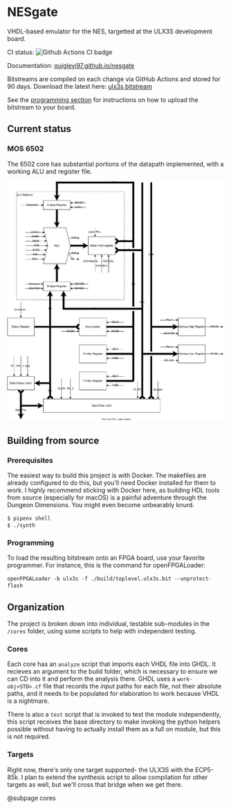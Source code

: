 # NESgate

VHDL-based emulator for the NES, targetted at the ULX3S development board.

CI status: ![Github Actions CI badge](https://github.com/quigleyj97/nesgate/actions/workflows/synthesize.yml/badge.svg)

Documentation: [quigleyj97.github.io/nesgate](https://quigleyj97.github.io/nesgate/md_README.html)

Bitstreams are compiled on each change via GitHub Actions and stored for 90 days. Download the latest here: [ulx3s bitstream](https://nightly.link/quigleyj97/nesgate/workflows/synthesize/main?preview)

See the [programming section](#HProgramming) for instructions on how to upload the bitstream to your board.

## Current status

### MOS 6502

The 6502 core has substantial portions of the datapath implemented, with a working
ALU and register file.

![Diagram of currently implemented components](./images/implemented.drawio.svg)

## Building from source

### Prerequisites

The easiest way to build this project is with Docker. The makefiles are
already configured to do this, but you'll need Docker installed for them to
work. I highly recommend sticking with Docker here, as building HDL tools from
source (especially for macOS) is a painful adventure through the Dungeon
Dimensions. You might even become unbearably knurd.

```
$ pipenv shell
$ ./synth
```

### Programming

To load the resulting bitstream onto an FPGA board, use your favorite programmer.
For instance, this is the command for openFPGALoader:

```
openFPGALoader -b ulx3s -f ./build/toplevel.ulx3s.bit --unprotect-flash
```

## Organization

The project is broken down into individual, testable sub-modules in the `/cores`
folder, using some scripts to help with independent testing.

### Cores

Each core has an `analyze` script that imports each VHDL file into GHDL. It
recieves an argument to the build folder, which is necessary to ensure we can
CD into it and perform the analysis there. GHDL uses a `work-obj<STD>.cf` file
that records the _input_ paths for each file, not their absolute paths, and
it needs to be populated for elaboration to work because VHDL is a nightmare.

There is also a `test` script that is invoked to test the module independently,
this script receives the base directory to make invoking the python helpers
possible without having to actually install them as a full on module, but this
is not required.

### Targets

Right now, there's only one target supported- the ULX3S with the ECP5-85k. I
plan to extend the synthesis script to allow compilation for other targets as
well, but we'll cross that bridge when we get there.

@subpage cores